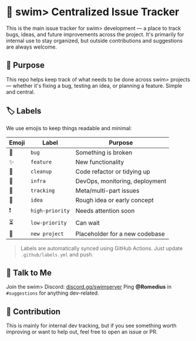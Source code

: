 # 🧭 swim> Centralized Issue Tracker

This is the main issue tracker for swim> development — a place to track bugs, ideas, and future improvements across the project. It's primarily for internal use to stay organized, but outside contributions and suggestions are always welcome.

## 🎯 Purpose
This repo helps keep track of what needs to be done across swim> projects — whether it's fixing a bug, testing an idea, or planning a feature. Simple and central.

## 🏷️ Labels
We use emojis to keep things readable and minimal:

| Emoji | Label             | Purpose                            |
|-------|-------------------|------------------------------------|
| 🐞    | `bug`             | Something is broken                |
| ✨    | `feature`         | New functionality                  |
| 🧹    | `cleanup`         | Code refactor or tidying up        |
| 🔧    | `infra`           | DevOps, monitoring, deployment     |
| 📌    | `tracking`        | Meta/multi-part issues             |
| 🧠    | `idea`            | Rough idea or early concept        |
| ❗    | `high-priority`   | Needs attention soon               |
| ⏳    | `low-priority`    | Can wait                           |
| 🚧    | `new project`     | Placeholder for a new codebase     |

> Labels are automatically synced using GitHub Actions. Just update `.github/labels.yml` and push.

## 💬 Talk to Me
Join the swim> Discord: [discord.gg/swimserver](https://discord.gg/swimserver)
Ping **@Romedius** in `#suggestions` for anything dev-related.

## 🧙 Contribution
This is mainly for internal dev tracking, but if you see something worth improving or want to help out, feel free to open an issue or PR.

